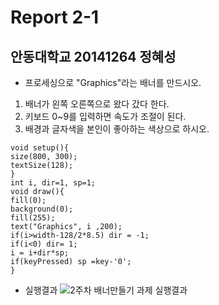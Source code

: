 # Report 2-1
## 안동대학교 20141264 정혜성
* 프로세싱으로 "Graphics"라는 배너를 만드시오.
1. 배너가 왼쪽 오른쪽으로 왔다 갔다 한다.
2. 키보드 0~9를 입력하면 속도가 조절이 된다.
3. 배경과 글자색을 본인이 좋아하는 색상으로 하시오.

```
void setup(){
size(800, 300);
textSize(128);
}
int i, dir=1, sp=1;
void draw(){
fill(0);
background(0);
fill(255);
text("Graphics", i ,200);
if(i>width-128/2*8.5) dir = -1;
if(i<0) dir= 1;
i = i+dir*sp;
if(keyPressed) sp =key-'0';
}
```

* 실행결과
![2주차 배너만들기 과제 실행결과](https://user-images.githubusercontent.com/54826844/77274733-ea31a500-6cf9-11ea-81b5-2d5ea913a1df.PNG)
